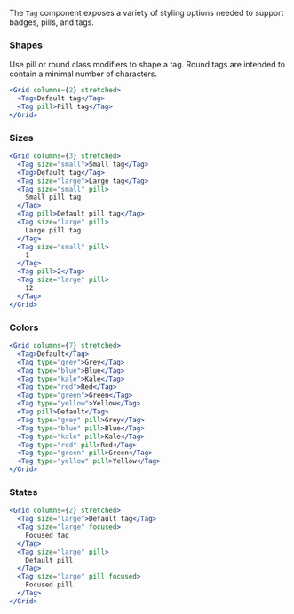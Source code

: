 The `Tag` component exposes a variety of styling options needed to support badges, pills, and tags.

### Shapes

Use pill or round class modifiers to shape a tag. Round tags are intended to contain a minimal
number of characters.

```jsx
<Grid columns={2} stretched>
  <Tag>Default tag</Tag>
  <Tag pill>Pill tag</Tag>
</Grid>
```

### Sizes

```jsx
<Grid columns={3} stretched>
  <Tag size="small">Small tag</Tag>
  <Tag>Default tag</Tag>
  <Tag size="large">Large tag</Tag>
  <Tag size="small" pill>
    Small pill tag
  </Tag>
  <Tag pill>Default pill tag</Tag>
  <Tag size="large" pill>
    Large pill tag
  </Tag>
  <Tag size="small" pill>
    1
  </Tag>
  <Tag pill>2</Tag>
  <Tag size="large" pill>
    12
  </Tag>
</Grid>
```

### Colors

```jsx
<Grid columns={7} stretched>
  <Tag>Default</Tag>
  <Tag type="grey">Grey</Tag>
  <Tag type="blue">Blue</Tag>
  <Tag type="kale">Kale</Tag>
  <Tag type="red">Red</Tag>
  <Tag type="green">Green</Tag>
  <Tag type="yellow">Yellow</Tag>
  <Tag pill>Default</Tag>
  <Tag type="grey" pill>Grey</Tag>
  <Tag type="blue" pill>Blue</Tag>
  <Tag type="kale" pill>Kale</Tag>
  <Tag type="red" pill>Red</Tag>
  <Tag type="green" pill>Green</Tag>
  <Tag type="yellow" pill>Yellow</Tag>
</Grid>
```

### States

```jsx
<Grid columns={2} stretched>
  <Tag size="large">Default tag</Tag>
  <Tag size="large" focused>
    Focused tag
  </Tag>
  <Tag size="large" pill>
    Default pill
  </Tag>
  <Tag size="large" pill focused>
    Focused pill
  </Tag>
</Grid>
```
